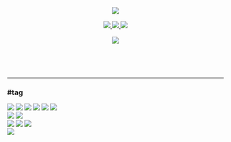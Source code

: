 <!--
**tommyJ874/tommyJ874** is a ✨ _special_ ✨ repository because its `README.md` (this file) appears on your GitHub profile.

Here are some ideas to get you started:

- 🔭 I’m currently working on ...
- 🌱 I’m currently learning ...
- 👯 I’m looking to collaborate on ...
- 🤔 I’m looking for help with ...
- 💬 Ask me about ...
- 📫 How to reach me: ...
- 😄 Pronouns: ...
- ⚡ Fun fact: ...
-->

<!-- https://github.com/kyechan99/capsule-render -->
<div align="center">
  <img src="https://capsule-render.vercel.app/api?type=transparent&fontColor=BDBDBD&height=80&text=Hi%20there!%20I'm%20Jinho👋&animation=twinkling&fontSize=30" />
</div>

</br>

<div align="center">
  <a href="#">
    <img src="https://img.shields.io/badge/Profile-000000?style=flat-square&logo=HomeAdvisor&logoColor=F68315&link="/>
  </a>
  <a href="mailto:tommyJ.dev@gmail.com">
    <img src="https://img.shields.io/badge/tommyJ.dev@gmail.com-000000?style=flat-square&logo=Gmail&logoColor=EA4335&link=mailto:tommyJ.dev@gmail.com"/>
  </a>
  <a href="https://open.kakao.com/o/s3szcbVe">
    <img src="https://img.shields.io/badge/tommyJ-000000?style=flat-square&logo=KakaoTalk&logoColor=FFCD00&link=https://open.kakao.com/o/s3szcbVe"/>
  </a>
</div>

</br>

<!-- https://github.com/antonkomarev/github-profile-views-counter -->
<div align="center">
 <img src="https://komarev.com/ghpvc/?username=tommyJ874&color=gray"/>
</div>

</br></br></br>

---

<!-- https://simpleicons.org/ -->
<!-- 
  <img src="https://img.shields.io/badge/-?style=flat&logo=&logoColor=white"/>
  <img src="https://img.shields.io/badge/-000000?style=flat-square&logo=&logoColor="/>
-->
### #tag
<div>
  <img src="https://img.shields.io/badge/JavaScript-000000?style=flat-square&logo=JavaScript&logoColor=F7DF1E"/>
  <img src="https://img.shields.io/badge/TypeScript-000000?style=flat-square&logo=TypeScript&logoColor=3178C6"/>
  <img src="https://img.shields.io/badge/React-000000?style=flat-square&logo=React&logoColor=61DAFB"/>
  <img src="https://img.shields.io/badge/MobX-000000?style=flat-square&logo=MobX&logoColor=FF9955"/>
  <img src="https://img.shields.io/badge/Tailwind CSS-000000?style=flat-square&logo=Tailwind CSS&logoColor=06B6D4"/>
  <img src="https://img.shields.io/badge/MUI-000000?style=flat-square&logo=MUI&logoColor=007FFF"/>
</div>

<div>
  <img src="https://img.shields.io/badge/Java-000000?style=flat-square&logo=Java&logoColor=007396"/>
  <img src="https://img.shields.io/badge/Spring-000000?style=flat-square&logo=Spring&logoColor=6DB33F"/>
</div>

<div>
  <img src="https://img.shields.io/badge/Oracle-000000?style=flat&logo=Oracle&logoColor=F80000"/>
  <img src="https://img.shields.io/badge/MySQL-000000?style=flat&logo=MySQL&logoColor=4479A1"/>
  <img src="https://img.shields.io/badge/MariaDB-000000?style=flat&logo=MariaDB&logoColor=003545"/>
</div>

<div>
  <img src="https://img.shields.io/badge/Firebase-000000?style=flat-square&logo=Firebase&logoColor=FFCA28"/>
</div>
